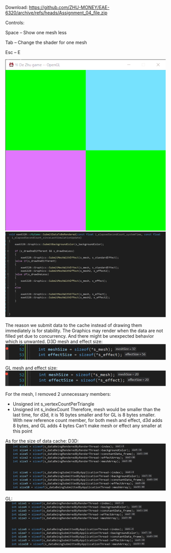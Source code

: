 Download: https://github.com/ZHU-MONEY/EAE-6320/archive/refs/heads/Assignment_04_file.zip

Controls:	

Space – Show one mesh less

Tab – Change the shader for one mesh

Esc – E
          
![](Animation.gif)
![](submitbgcolor.PNG)

The reason we submit data to the cache instead of drawing them immediately is for stability. The Graphics may render when the data are not filled yet due to concurrency. And there might be unexpected behavior which is unwanted. 
D3D mesh and effect size:
![](d3dsize.PNG)

GL mesh and effect size:
![](glsize.PNG)

For the mesh, I removed 2 unnecessary members:
-	Unsigned int s_vertexCountPerTriangle
-	Unsigned int s_indexCount
Therefore, mesh would be smaller than the last time, for d3d, it is 16 bytes smaller and for GL is 8 bytes smaller.
With new reference count member, for both mesh and effect, d3d adds 8 bytes, and GL adds 4 bytes
Can’t make mesh or effect any smaller at this point

As for the size of data cache:
D3D:
![](d3dcachesize.png)

GL:
![](glcachesize.png)
